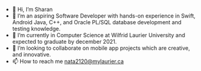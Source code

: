 - 👋 Hi, I’m Sharan
- 👀 I’m an aspiring Software Developer with hands-on experience in Swift, Android Java, C++, and Oracle PL/SQL database development and testing knowledge.
- 🌱 I’m currently in Computer Science at Wilfrid Laurier University and expected to graduate by december 2021.
- 💞️ I’m looking to collaborate on mobile app projects which are creative, and innovative.
- 📫 How to reach me nata2120@mylaurier.ca

<!---
sharan-rohit-raj/sharan-rohit-raj is a ✨ special ✨ repository because its `README.md` (this file) appears on your GitHub profile.
You can click the Preview link to take a look at your changes.
--->
